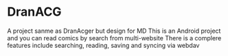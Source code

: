 # DranACG
A project sanme as DranAcger but design for MD
This is an Android project and you can read comics by search from multi-website
There is a complere features include searching, reading, saving and syncing via webdav
